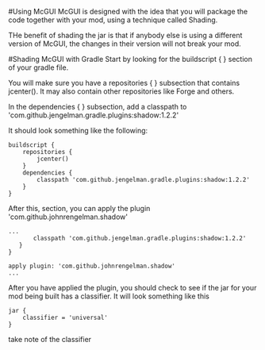 #Using McGUI
McGUI is designed with the idea that you will package the code together with your mod, using a technique called Shading. 

THe benefit of shading the jar is that if anybody else is using a different version of McGUI, the changes in their version will not break your mod.

#Shading McGUI with Gradle
Start by looking for the buildscript { } section of your gradle file.

You will make sure you have a repositories { } subsection that contains jcenter(). It may also contain other repositories like Forge and others.

In the dependencies { } subsection, add a classpath to 'com.github.jengelman.gradle.plugins:shadow:1.2.2'

It should look something like the following:

```
buildscript {
    repositories {
        jcenter()
    }
    dependencies {
        classpath 'com.github.jengelman.gradle.plugins:shadow:1.2.2'
    }
}
```
 
 After this, section, you can apply the plugin 'com.github.johnrengelman.shadow'
 
 ```
...
        classpath 'com.github.jengelman.gradle.plugins:shadow:1.2.2'
    }
}

apply plugin: 'com.github.johnrengelman.shadow'
...
```

After you have applied the plugin, you should check to see if the jar for your mod being built has a classifier.
It will look something like this

```
jar {
    classifier = 'universal'
}
```

take note of the classifier 